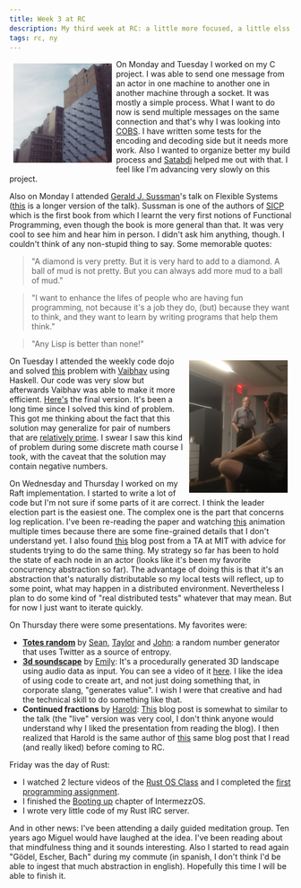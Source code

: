 ```yaml
---
title: Week 3 at RC
description: My third week at RC: a little more focused, a little elss confused
tags: rc, ny
---
```


<img src="/images/rc-w3-1.jpg" style="float: left; padding: 0.5em; width: 35%">

On Monday and Tuesday I worked on my C project. I was able to send one message from an actor in one machine to another one in another machine through a socket. It was mostly a simple process. What I want to do now is send multiple messages on the same connection and that's why I was looking into [COBS](https://en.wikipedia.org/wiki/Consistent_Overhead_Byte_Stuffing). I have written some tests for the encoding and decoding side but it needs more work. Also I wanted to organize better my build process and [Satabdi](http://github.com/satabdidas) helped me out with that. I feel like I'm advancing very slowly on this project.

Also on Monday I attended [Gerald J. Sussman](http://groups.csail.mit.edu/mac/users/gjs/)'s talk on Flexible Systems ([this](https://vimeo.com/151465912) is a longer version of the talk). Sussman is one of the authors of [SICP](https://mitpress.mit.edu/sicp/) which is the first book from which I learnt the very first notions of Functional Programming, even though the book is more general than that. It was very cool to see him and hear him in person. I didn't ask him anything, though. I couldn't think of any non-stupid thing to say. Some memorable quotes:

> "A diamond is very pretty. But it is very hard to add to a diamond. A ball of mud is not pretty. But you can always add more mud to a ball of mud."

> "I want to enhance the lifes of people who are having fun programming, not because it's a job they do, (but) because they want to think, and they want to learn by writing programs that help them think."

> "Any Lisp is better than none!"

<img src="/images/rc-w3-2.jpg" style="float: right; padding: 0.5em; width: 35%">

On Tuesday I attended the weekly code dojo and solved [this](https://www.hackerrank.com/challenges/sherlock-and-the-beast) problem with [Vaibhav](http://github.com/vaibhavsagar) using Haskell. Our code was very slow but afterwards Vaibhav was able to make it more efficient. [Here's](https://gist.github.com/miguel-vila/9d843a954742d7c3d44c7b23f07f9e54#file-sherlock-hs) the final version. It's been a long time since I solved this kind of problem. This got me thinking about the fact that this solution may generalize for pair of numbers that are [relatively prime](http://mathworld.wolfram.com/RelativelyPrime.html). I swear I saw this kind of problem during some discrete math course I took, with the caveat that the solution may contain negative numbers.

On Wednesday and Thursday I worked on my Raft implementation. I started to write a lot of code but I'm not sure if some parts of it are correct. I think the leader election part is the easiest one. The complex one is the part that concerns log replication. I've been re-reading the paper and watching [this](http://thesecretlivesofdata.com/raft/) animation multiple times because there are some fine-grained details that I don't understand yet. I also found [this](https://thesquareplanet.com/blog/students-guide-to-raft/) blog post from a TA at MIT with advice for students trying to do the same thing. My strategy so far has been to hold the state of each node in an actor (looks like it's been my favorite concurrency abstraction so far). The advantage of doing this is that it's an abstraction that's naturally distributable so my local tests will reflect, up to some point, what may happen in a distributed environment. Nevertheless I plan to do some kind of "real distributed tests" whatever that may mean. But for now I just want to iterate quickly. 

On Thursday there were some presentations. My favorites were:

* **[Totes random](https://github.com/JKiely/Totes-Random)** by [Sean](https://github.com/phasedchirp), [Taylor](https://github.com/tayloraburgess) and [John](https://github.com/JKiely): a random number generator that uses Twitter as a source of entropy.
* **[3d soundscape](https://github.com/emilyxxie/3d_soundscape)** by [Emily](https://github.com/emilyxxie): It's a procedurally generated 3D landscape using audio data as input. You can see a video of it [here](https://www.youtube.com/watch?v=S6fbYi9KRuQ&feature=youtu.be). I like the idea of using code to create art, and not just doing something that, in corporate slang, "generates value". I wish I were that creative and had the technical skill to do something like that. 
* **Continued fractions** by [Harold](https://github.com/hrldcpr): [This](https://x.st/continued-fraction-streams/) blog post is somewhat to similar to the talk (the "live" version was very cool, I don't think anyone would understand why I liked the presentation from reading the blog). I then realized that Harold is the same author of [this](https://x.st/non-empty-recursion-in-elm/) same blog post that I read (and really liked) before coming to RC.

Friday was the day of Rust:

* I watched 2 lecture videos of the [Rust OS Class](http://rust-class.org/) and I completed the [first programming assignment](http://rust-class.org/pages/ps1.html).
* I finished the [Booting up](http://intermezzos.github.io/book/booting-up.html) chapter of IntermezzOS.
* I wrote very little code of my Rust IRC server.

And in other news: I've been attending a daily guided meditation group. Ten years ago Miguel would have laughed at the idea. I've been reading about that mindfulness thing and it sounds interesting. Also I started to read again "Gödel, Escher, Bach" during my commute (in spanish, I don't think I'd be able to ingest that much abstraction in english). Hopefully this time I will be able to finish it.
